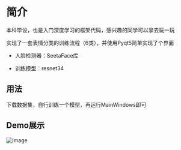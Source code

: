 # 简介
本科毕设，也是入门深度学习的框架代码，感兴趣的同学可以拿去玩一玩

实现了一套表情分类的训练流程（6类），并使用Pyqt5简单实现了个界面

* 人脸检测器：SeetaFace库  

* 训练模型：resnet34

## 用法
下载数据集，自行训练一个模型，再运行MainWindows即可

## Demo展示
![image](https://github.com/51762344/Emotion_Detection/blob/master/show/demo.png)
